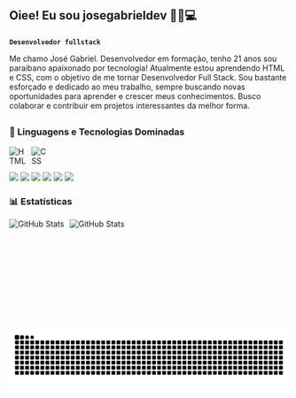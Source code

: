 ## Oiee! Eu sou josegabrieldev 👦🏾💻

**`Desenvolvedor fullstack`**

Me chamo José Gabriel. Desenvolvedor em formação, tenho 21 anos sou paraibano apaixonado por tecnologia!
Atualmente estou aprendendo HTML e CSS, com o objetivo de me tornar Desenvolvedor Full Stack. Sou bastante esforçado e dedicado ao meu trabalho,
sempre buscando novas oportunidades para aprender e crescer meus conhecimentos. Busco colaborar e contribuir em projetos interessantes da melhor forma.

##

### 🤖 Linguagens e Tecnologias Dominadas

 <img align="left" alt="HTML" title="HTML" width="30px" style="padding-right: 10px;" src="https://cdn.jsdelivr.net/gh/devicons/devicon@latest/icons/html5/html5-original.svg"/>
 <img align="left" alt="CSS" title="CSS" width="30px" style="padding-right: 10px;" src="https://cdn.jsdelivr.net/gh/devicons/devicon@latest/icons/css3/css3-original.svg"/>
  <br>
  
  ##
 
  <a href="https://www.youtube.com/@thoralenda21" target="_blank"><img src="https://img.shields.io/badge/YouTube-FF0000?style=for-the-badge&logo=youtube&logoColor=white" target="_blank"></a>
  <a href="https://www.instagram.com/jgabrieltech" target="_blank"><img src="https://img.shields.io/badge/-Instagram-%23E4405F?style=for-the-badge&logo=instagram&logoColor=white" target="_blank"></a>
 	<a href="https://x.com/josegabrieldev" target="_blank"><img src="https://img.shields.io/badge/Twitter-1DA1F2?style=for-the-badge&logo=twitter&logoColor=white" target="_blank"></a>
 <a href="https://discord.com/channels/@me" target="_blank"><img src="https://img.shields.io/badge/Discord-7289DA?style=for-the-badge&logo=discord&logoColor=white" target="_blank"></a> 
  <a href = "devgabrielsilva21@gmail.com"><img src="https://img.shields.io/badge/-Gmail-%23333?style=for-the-badge&logo=gmail&logoColor=white" target="_blank"></a>
  <a href = "https://api.whatsapp.com/message/TWX7WBVIHVQ3G1?autoload=1&app_absent=0"><img src="https://img.shields.io/badge/WhatsApp-25D366?style=for-the-badge&logo=whatsapp&logoColor=white" target="_blank"></a>
  <br>

  ### 📊 Estatísticas

<p>
  <img 
    align="left" 
    alt="GitHub Stats" 
    height="200" 
    style="padding-right: 10px;" 
    src="https://github-readme-stats.vercel.app/api?username=josegabrieldev&show_icons=true&theme=tokyonight&include_all_commits=true&locale=pt-br" 
  />
  
<img 
      align="left" 
      alt="GitHub Stats" 
      height="200" 
      src="https://github-readme-stats.vercel.app/api/top-langs/?username=josegabrieldev&theme=tokyonight&layout=compact&custom_title=Tecnologias&langs_count=9" 
  />

</p>
<br>

<div align=center>
 <img src="https://raw.githubusercontent.com/josegabrieldev/josegabrieldev/output/snake.svg" alt="Snake animation" />
</div>
